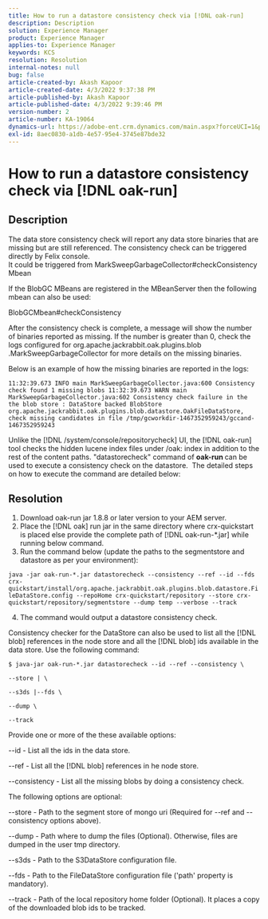 ```yaml
---
title: How to run a datastore consistency check via [!DNL oak-run]
description: Description
solution: Experience Manager
product: Experience Manager
applies-to: Experience Manager
keywords: KCS
resolution: Resolution
internal-notes: null
bug: false
article-created-by: Akash Kapoor
article-created-date: 4/3/2022 9:37:38 PM
article-published-by: Akash Kapoor
article-published-date: 4/3/2022 9:39:46 PM
version-number: 2
article-number: KA-19064
dynamics-url: https://adobe-ent.crm.dynamics.com/main.aspx?forceUCI=1&pagetype=entityrecord&etn=knowledgearticle&id=68a58547-96b3-ec11-983f-000d3a5d09d6
exl-id: 8aec0830-a1db-4e57-95e4-3745e87bde32
---
```

# How to run a datastore consistency check via [!DNL oak-run]

## Description

The data store consistency check will report any data store binaries that are missing but are still referenced. The consistency check can be triggered directly by Felix console.<br>
It could be triggered from MarkSweepGarbageCollector#checkConsistency Mbean

If the BlobGC MBeans are registered in the MBeanServer then the following mbean can also be used:

BlobGCMbean#checkConsistency

After the consistency check is complete, a message will show the number of binaries reported as missing. If the number is greater than 0, check the logs configured for org.apache.jackrabbit.oak.plugins.blob .MarkSweepGarbageCollector for more details on the missing binaries.

Below is an example of how the missing binaries are reported in the logs:

`11:32:39.673 INFO main MarkSweepGarbageCollector.java:600 Consistency check found 1 missing blobs 11:32:39.673 WARN main MarkSweepGarbageCollector.java:602 Consistency check failure in the the blob store : DataStore backed BlobStore org.apache.jackrabbit.oak.plugins.blob.datastore.OakFileDataStore, check missing candidates in file /tmp/gcworkdir-1467352959243/gccand-1467352959243`

Unlike the [!DNL /system/console/repositorycheck] UI, the [!DNL oak-run] tool checks the hidden lucene index files under /oak: index in addition to the rest of the content paths. "datastorecheck" command of <b>oak-run </b>can be used to execute a consistency check on the datastore.  The detailed steps on how to execute the command are detailed below:




## Resolution


1. Download oak-run jar 1.8.8 or later version to your AEM server.
2. Place the [!DNL oak] run jar in the same directory where crx-quickstart is placed else provide the complete path of [!DNL oak-run-\*.jar] while running below command.
3. Run the command below (update the paths to the segmentstore and datastore as per your environment):


`java -jar oak-run-*.jar datastorecheck --consistency --ref --id --fds crx-quickstart/install/org.apache.jackrabbit.oak.plugins.blob.datastore.FileDataStore.config --repoHome crx-quickstart/repository --store crx-quickstart/repository/segmentstore --dump temp --verbose --track`

4. The command would output a datastore consistency check.

Consistency checker for the DataStore can also be used to list all the [!DNL blob] references in the node store and all the [!DNL blob] ids available in the data store. Use the following command:

`$ java-jar oak-run-*.jar datastorecheck --id --ref --consistency \`

`--store | \`

`--s3ds |--fds \`

`--dump \`

`--track`



Provide one or more of the these available options:

--id - List all the ids in the data store.

--ref - List all the [!DNL blob] references in he node store.

--consistency - List all the missing blobs by doing a consistency check.



The following options are optional:

--store - Path to the segment store of mongo uri (Required for --ref and --consistency options above).

--dump - Path where to dump the files (Optional). Otherwise, files are dumped in the user tmp directory.

--s3ds - Path to the S3DataStore configuration file.

--fds - Path to the FileDataStore configuration file ('path' property is mandatory).

--track - Path of the local repository home folder (Optional). It places a copy of the downloaded blob ids to be tracked.
